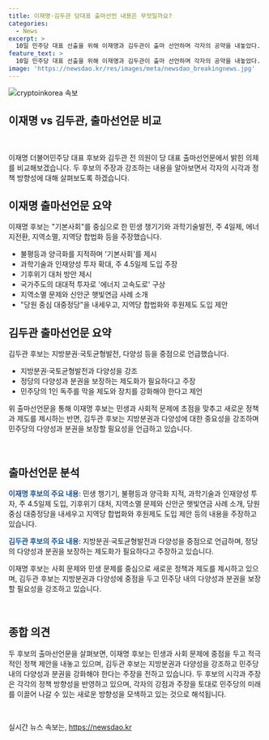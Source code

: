 ```yaml
---
title: 이재명·김두관 당대표 출마선언 내용은 무엇일까요?
categories:
  - News
excerpt: >
  10일 민주당 대표 선출을 위해 이재명과 김두관이 출마 선언하며 각자의 공약을 내놓았다. 이재명은 기본사회 강조와 주 4일제, 재생에너지 전환, 지역당 합법화 등을 제시했다. 또한, 인AI, 과학기술 발전으로 성장과 정치적 지원을 내세웠다. 김두관은 다양성과 분권 보장을 요구하며, 민주당의 1인 독주를 막기 위한 강화된 제도가 필요하다고 주장했다.
feature_text: >
  10일 민주당 대표 선출을 위해 이재명과 김두관이 출마 선언하며 각자의 공약을 내놓았다. 이재명은 기본사회 강조와 주 4일제, 재생에너지 전환, 지역당 합법화 등을 제시했다. 또한, 인AI, 과학기술 발전으로 성장과 정치적 지원을 내세웠다. 김두관은 다양성과 분권 보장을 요구하며, 민주당의 1인 독주를 막기 위한 강화된 제도가 필요하다고 주장했다.
image: 'https://newsdao.kr/res/images/meta/newsdao_breakingnews.jpg'
---
```


<p><img src="https://newsdao.kr/res/images/meta/newsdao_breakingnews.jpg" alt="cryptoinkorea 속보" /></p>

<h2 data-ke-size="size26">이재명 vs 김두관, 출마선언문 비교</h2>

<p data-ke-size="size16">&nbsp;</p>

<p>이재명 더불어민주당 대표 후보와 김두관 전 의원이 당 대표 출마선언문에서 밝힌 의제를 비교해보겠습니다. 두 후보의 주장과 강조하는 내용을 알아보면서 각자의 시각과 정책 방향성에 대해 살펴보도록 하겠습니다. </p>

<h2 data-ke-size="size24">이재명 출마선언문 요약</h2>

<p>이재명 후보는 "기본사회"를 중심으로 한 민생 챙기기와 과학기술발전, 주 4일제, 에너지전환, 지역소멸, 지역당 합법화 등을 주장했습니다.</p>

<ul>
  <li>불평등과 양극화를 지적하며 '기본사회'를 제시</li>
  <li>과학기술과 인재양성 투자 확대, 주 4.5일제 도입 주장</li>
  <li>기후위기 대처 방안 제시</li>
  <li>국가주도의 대대적 투자로 '에너지 고속도로' 구상</li>
  <li>지역소멸 문제와 신안군 햇빛연금 사례 소개</li>
  <li>"당원 중심 대중정당"을 내세우고, 지역당 합법화와 후원제도 도입 제안</li>
</ul>

<h2 data-ke-size="size24">김두관 출마선언문 요약</h2>

<p>김두관 후보는 지방분권·국토균형발전, 다양성 등을 중점으로 언급했습니다.</p>

<ul>
  <li>지방분권·국토균형발전과 다양성을 강조</li>
  <li>정당의 다양성과 분권을 보장하는 제도화가 필요하다고 주장</li>
  <li>민주당의 1인 독주를 막을 제도와 장치를 강화해야 한다고 제언</li>
</ul>

<p>위 출마선언문을 통해 이재명 후보는 민생과 사회적 문제에 초점을 맞추고 새로운 정책과 제도를 제시하는 반면, 김두관 후보는 지방분권과 다양성에 대한 중요성을 강조하며 민주당의 다양성과 분권을 보장할 필요성을 언급하고 있습니다.</p>

<p data-ke-size="size16">&nbsp;</p>

<h2 data-ke-size="size24">출마선언문 분석</h2>

<p><b><span style="color: #1a5490;">이재명 후보의 주요 내용</span></b>: 민생 챙기기, 불평등과 양극화 지적, 과학기술과 인재양성 투자, 주 4.5일제 도입, 기후위기 대처, 지역소멸 문제와 신안군 햇빛연금 사례 소개, 당원 중심 대중정당을 내세우고 지역당 합법화와 후원제도 도입 제안 등의 내용을 주장하고 있습니다.</p>

<p><b><span style="color: #1a5490;">김두관 후보의 주요 내용</span></b>: 지방분권·국토균형발전과 다양성을 중점으로 언급하며, 정당의 다양성과 분권을 보장하는 제도화가 필요하다고 주장하고 있습니다.</p>

<p>이재명 후보는 사회 문제와 민생 문제를 중심으로 새로운 정책과 제도를 제시하고 있으며, 김두관 후보는 지방분권과 다양성에 중점을 두고 민주당 내의 다양성과 분권을 보장할 필요성을 강조하고 있습니다.</p>

<p data-ke-size="size16">&nbsp;</p>

<h2 data-ke-size="size24">종합 의견</h2>

<p>두 후보의 출마선언문을 살펴보면, 이재명 후보는 민생과 사회 문제에 중점을 두고 적극적인 정책 제안을 내놓고 있으며, 김두관 후보는 지방분권과 다양성을 강조하고 민주당 내의 다양성과 분권을 강화해야 한다는 주장을 전하고 있습니다.
두 후보의 시각과 주장은 각각의 정책 방향성을 반영하고 있으며, 각자의 강점과 주장을 토대로 민주당의 미래를 이끌어 나갈 수 있는 새로운 방향성을 모색하고 있는 것으로 해석됩니다.</p>

<p data-ke-size="size16">&nbsp;</p>
실시간 뉴스 속보는, <a href="https://newsdao.kr" rel="dofollow">https://newsdao.kr</a>


